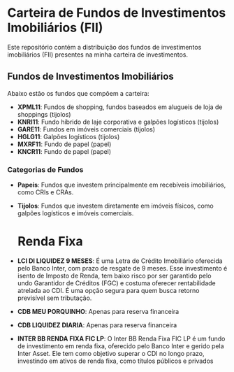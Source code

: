# Carteira de Fundos de Investimentos Imobiliários (FII)

Este repositório contém a distribuição dos fundos de investimentos imobiliários (FII) presentes na minha carteira de investimentos.

## Fundos de Investimentos Imobiliários

Abaixo estão os fundos que compõem a carteira:


- **XPML11**: Fundos de shopping, fundos baseados em alugueis de loja de shoppings (tijolos)
- **KNRI11**: Fundo híbrido de laje corporativa e galpões logísticos (tijolos)
- **GARE11**: Fundos em imóveis comerciais (tijolos)
- **HGLG11**: Galpões logísticos (tijolos)
- **MXRF11**: Fundo de papel (papel)
- **KNCR11**: Fundo de papel (papel)

### Categorias de Fundos

- **Papeis**: Fundos que investem principalmente em recebíveis imobiliários, como CRIs e CRAs.
- **Tijolos**: Fundos que investem diretamente em imóveis físicos, como galpões logísticos e imóveis comerciais.

  # Renda Fixa

- **LCI DI LIQUIDEZ 9 MESES**: É uma Letra de Crédito Imobiliário oferecida pelo Banco Inter, com prazo de resgate de 9 meses. Esse investimento é isento de Imposto de Renda, tem baixo risco por ser garantido pelo undo Garantidor de Créditos (FGC) e costuma oferecer rentabilidade atrelada ao CDI. É uma opção segura para quem busca retorno previsível sem tributação.
- **CDB MEU PORQUINHO**: Apenas para reserva financeira
- **CDB LIQUIDEZ DIARIA**: Apenas para reserva financeira
- **INTER BB RENDA FIXA FIC LP**: O Inter BB Renda Fixa FIC LP é um fundo de investimento em renda fixa, oferecido pelo Banco Inter e gerido pela Inter Asset. Ele tem como objetivo superar o CDI no longo prazo, investindo em ativos de renda fixa, como títulos públicos e privados
